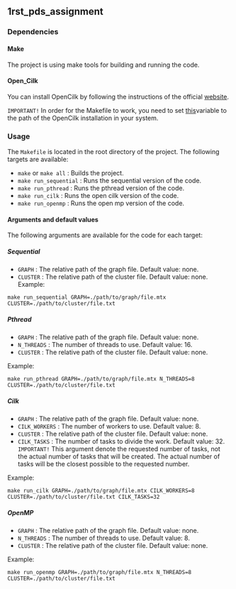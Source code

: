 ## 1rst_pds_assignment


### Dependencies

#### Make

The project is using make tools for building and running the code.

#### Open_Cilk

You can install OpenCilk by following the instructions of the official [website](https://www.opencilk.org/doc/users-guide/install/#installing-using-a-tarball).

`IMPORTANT!` In order for the Makefile to work, you need to set [this](Makefile#L2)variable to the path of the OpenCilk installation in your system.


### Usage

The `Makefile` is located in the root directory of the project. The following targets are available:

- `make` or `make all` : Builds the project.
- `make run_sequential` : Runs the sequential version of the code.
- `make run_pthread` : Runs the pthread version of the code.
- `make run_cilk` : Runs the open cilk version of the code.
- `make run_openmp` : Runs the open mp version of the code.

#### Arguments and default values

The following arguments are available for the code for each target:

##### Sequential

- `GRAPH` : The relative path of the graph file. Default value: none.
- `CLUSTER` : The relative path of the cluster file. Default value: none.
Example: 
```
make run_sequential GRAPH=./path/to/graph/file.mtx CLUSTER=./path/to/cluster/file.txt
```

##### Pthread

- `GRAPH` : The relative path of the graph file. Default value: none.
- `N_THREADS` : The number of threads to use. Default value: 16.
- `CLUSTER` : The relative path of the cluster file. Default value: none.

Example: 
```
make run_pthread GRAPH=./path/to/graph/file.mtx N_THREADS=8 CLUSTER=./path/to/cluster/file.txt
```

##### Cilk

- `GRAPH` : The relative path of the graph file. Default value: none.
- `CILK_WORKERS` : The number of workers to use. Default value: 8.
- `CLUSTER` : The relative path of the cluster file. Default value: none.
- `CILK_TASKS` : The number of tasks to divide the work. Default value: 32. `IMPORTANT!` This argument denote the requested number of tasks, not the actual number of tasks that will be created. The actual number of tasks will be the closest possible to the requested number.

Example: 
```
make run_cilk GRAPH=./path/to/graph/file.mtx CILK_WORKERS=8 CLUSTER=./path/to/cluster/file.txt CILK_TASKS=32
```

##### OpenMP

- `GRAPH` : The relative path of the graph file. Default value: none.
- `N_THREADS` : The number of threads to use. Default value: 8.
- `CLUSTER` : The relative path of the cluster file. Default value: none.

Example: 
```
make run_openmp GRAPH=./path/to/graph/file.mtx N_THREADS=8 CLUSTER=./path/to/cluster/file.txt
```
